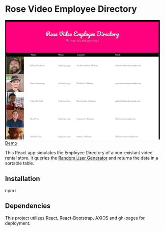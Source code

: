 # Rose Video Employee Directory

![screenshot](screenshot.jpg)
[Demo](https://bradpritchett.github.io/BP-employee-directory/)

This React app simulates the Employee Directory of a non-existant video rental store. It queries the [Random User Generator](https://randomuser.me/) and returns the data in a sortable table.

## Installation

npm i 

## Dependencies

This project utilizes React, React-Bootstrap, AXIOS and gh-pages for deployment.
